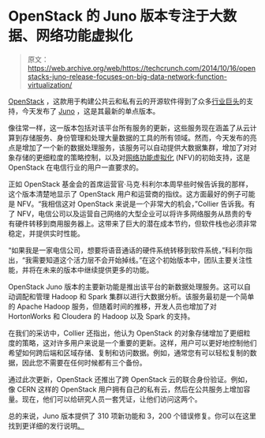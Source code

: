 # OpenStack 的 Juno 版本专注于大数据、网络功能虚拟化 

> 原文：<https://web.archive.org/web/https://techcrunch.com/2014/10/16/openstacks-juno-release-focuses-on-big-data-network-function-virtualization/>

[OpenStack](https://web.archive.org/web/20221207203851/http://www.openstack.org/) ，这款用于构建公共云和私有云的开源软件得到了众多[行业巨头](https://web.archive.org/web/20221207203851/http://www.openstack.org/foundation/companies/)的支持，今天发布了 [Juno](https://web.archive.org/web/20221207203851/https://wiki.openstack.org/wiki/ReleaseNotes/Juno) ，这是其最新的单点版本。

像往常一样，这一版本包括对该平台所有服务的更新，这些服务现在涵盖了从云计算到存储服务、身份管理和处理大量数据的工具的所有领域。然而，今天发布的亮点是增加了一个新的数据处理服务，该服务可以自动提供大数据集群，增加了对对象存储的更细粒度的策略控制，以及对[网络功能虚拟化](https://web.archive.org/web/20221207203851/http://en.wikipedia.org/wiki/Network_Functions_Virtualization) (NFV)的初始支持，这是 OpenStack 在电信行业的用户一直要求的。

正如 OpenStack 基金会的首席运营官·马克·科利尔本周早些时候告诉我的那样，这个版本清楚地显示了 OpenStack 用户和运营商的指纹。这方面最好的例子可能是 NFV。“我相信这对 OpenStack 来说是一个非常大的机会，”Collier 告诉我。有了 NFV，电信公司以及运营自己网络的大型企业可以将许多网络服务从昂贵的专有硬件转移到商用服务器上。这带来了巨大的潜在成本节约，但软件栈也必须非常稳定，并提供实时性能。

“如果我是一家电信公司，想要将语音通话的硬件系统转移到软件系统，”科利尔指出，“我需要知道这个活力层不会开始掉线。”在这个初始版本中，团队主要关注性能，并将在未来的版本中继续提供更多的功能。

OpenStack Juno 版本的主要新功能是推出该平台的新数据处理服务。这可以自动调配和管理 Hadoop 和 Spark 集群以进行大数据分析。该服务最初是一个简单的 Apache Hadoop 服务，但随着时间的推移，开发人员也增加了对 HortonWorks 和 Cloudera 的 Hadoop 以及 Spark 的支持。

在我们的采访中，Collier 还指出，他认为 OpenStack 的对象存储增加了更细粒度的策略，这对许多用户来说是一个重要的更新。这样，用户可以更好地控制他们希望如何跨后端和区域存储、复制和访问数据。例如，通常您有可以轻松复制的数据，因此您不需要在任何时候都有三个备份。

通过此次更新，OpenStack 还推出了跨 OpenStack 云的联合身份验证。例如，像 CERN 这样的 OpenStack 用户拥有自己的私有云，然后在公共服务上增加容量。现在，他们可以给研究人员一套凭证，让他们访问这两个。

总的来说，Juno 版本提供了 310 项新功能和 3，200 个错误修复。你可以在这里找到更详细的发行说明[。](https://web.archive.org/web/20221207203851/https://wiki.openstack.org/wiki/ReleaseNotes/Juno)